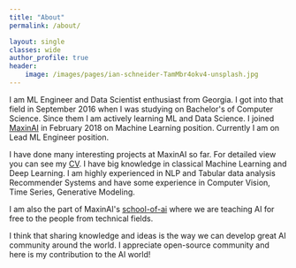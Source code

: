 ```yaml
---
title: "About"
permalink: /about/

layout: single
classes: wide
author_profile: true
header:
    image: /images/pages/ian-schneider-TamMbr4okv4-unsplash.jpg
---
```

I am ML Engineer and Data Scientist enthusiast from Georgia. I got into that field in September 2016 when I 
was studying on Bachelor's of Computer Science. 
Since them I am actively learning ML and Data Science. I joined [MaxinAI](https://www.maxinai.com/) 
in February 2018 on Machine Learning position. Currently I am on Lead ML Engineer position. 

I have done many interesting projects at MaxinAI so far. For detailed view you can see my [CV](/cv/). 
I have big knowledge in classical Machine Learning and Deep Learning. 
I am highly experienced in NLP and Tabular data analysis Recommender Systems and have some experience in 
Computer Vision, Time Series, Generative Modeling.

I am also the part of MaxinAI's [school-of-ai](https://github.com/MaxinAI/school-of-ai) where we are teaching AI for free
to the people from technical fields.

I think that sharing knowledge and ideas is the way we can develop great AI community around the world. I appreciate 
open-source community and here is my contribution to the AI world!